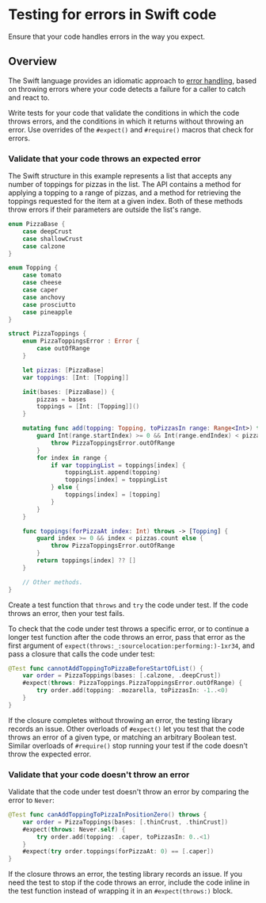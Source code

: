 # Testing for errors in Swift code

<!--
This source file is part of the Swift.org open source project

Copyright (c) 2024 Apple Inc. and the Swift project authors
Licensed under Apache License v2.0 with Runtime Library Exception

See https://swift.org/LICENSE.txt for license information
See https://swift.org/CONTRIBUTORS.txt for Swift project authors
-->

Ensure that your code handles errors in the way you expect.

## Overview

The Swift language provides an idiomatic approach to [error
handling](https://docs.swift.org/swift-book/documentation/the-swift-programming-language/errorhandling),
based on throwing errors where your code detects a failure for a
caller to catch and react to.

Write tests for your code that validate the conditions in which the
code throws errors, and the conditions in which it returns without
throwing an error.  Use overrides of the `#expect()` and `#require()`
macros that check for errors.

### Validate that your code throws an expected error

The Swift structure in this example represents a list that accepts any
number of toppings for pizzas in the list.  The API contains a method for
applying a topping to a range of pizzas, and a method for retrieving the
toppings requested for the item at a given index.  Both of these methods
throw errors if their parameters are outside the list's range.

```swift
enum PizzaBase {
    case deepCrust
    case shallowCrust
    case calzone
}

enum Topping {
    case tomato
    case cheese
    case caper
    case anchovy
    case prosciutto
    case pineapple
}

struct PizzaToppings {
    enum PizzaToppingsError : Error {
        case outOfRange
    }

    let pizzas: [PizzaBase]
    var toppings: [Int: [Topping]]

    init(bases: [PizzaBase]) {
        pizzas = bases
        toppings = [Int: [Topping]]()
    }

    mutating func add(topping: Topping, toPizzasIn range: Range<Int>) throws {
        guard Int(range.startIndex) >= 0 && Int(range.endIndex) < pizzas.count else {
            throw PizzaToppingsError.outOfRange
        }
        for index in range {
            if var toppingList = toppings[index] {
                toppingList.append(topping)
                toppings[index] = toppingList
            } else {
                toppings[index] = [topping]
            }
        }
    }

    func toppings(forPizzaAt index: Int) throws -> [Topping] {
        guard index >= 0 && index < pizzas.count else {
            throw PizzaToppingsError.outOfRange
        }
        return toppings[index] ?? []
    }

    // Other methods.
}
```

Create a test function that `throws` and `try` the code under test.
If the code throws an error, then your test fails.

To check that the code under test throws a specific error, or to continue a
longer test function after the code throws an error, pass that error as the
first argument of ``expect(throws:_:sourcelocation:performing:)-1xr34``, and
pass a closure that calls the code under test:

```swift
@Test func cannotAddToppingToPizzaBeforeStartOfList() {
    var order = PizzaToppings(bases: [.calzone, .deepCrust])
    #expect(throws: PizzaToppings.PizzaToppingsError.outOfRange) {
        try order.add(topping: .mozarella, toPizzasIn: -1..<0)
    }
}
```

If the closure completes without throwing an error, the testing library
records an issue.  Other overloads of `#expect()` let you test that
the code throws an error of a given type, or matching an arbitrary
Boolean test.  Similar overloads of `#require()` stop running your
test if the code doesn't throw the expected error.

### Validate that your code doesn't throw an error

Validate that the code under test doesn't throw an error by comparing
the error to `Never`:

```swift
@Test func canAddToppingToPizzaInPositionZero() throws {
    var order = PizzaToppings(bases: [.thinCrust, .thinCrust])
    #expect(throws: Never.self) {
        try order.add(topping: .caper, toPizzasIn: 0..<1)
    }
    #expect(try order.toppings(forPizzaAt: 0) == [.caper])
}
```

If the closure throws an error, the testing library records an issue.
If you need the test to stop if the code throws an error, include the
code inline in the test function instead of wrapping it in an
`#expect(throws:)` block.
